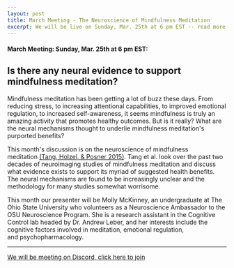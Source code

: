 ```yaml
---
layout: post
title: March Meeting - The Neuroscience of Mindfulness Meditation
excerpt: We will be live on Sunday, Mar. 25th at 6 pm EST -- read more for link to join
---
```


#### March Meeting: Sunday, Mar. 25th at 6 pm EST:

## Is there any neural evidence to support mindfulness meditation?

Mindfulness meditation has been getting a lot of buzz these days. From reducing stress, to increasing attentional capabilities, to improved emotional regulation, to increased self-awareness, it seems mindfulness is truly an amazing activity that promotes healthy outcomes. But is it really? What are the neural mechanisms thought to underlie mindfulness meditation's purported benefits?

This month's discussion is on the neuroscience of mindfulness meditation [(Tang, Holzel, & Posner 2015)](https://gallery.mailchimp.com/360045125d070e047e2db7f91/files/3931c88a-a543-45fe-8ed9-03ca996079c0/Tang_Holzel_Posner_2015.pdf). Tang et al. look over the past two decades of neuroimaging studies of mindfulness meditation and discuss what evidence exists to support its myriad of suggested health benefits. The neural mechanisms are found to be increasingly unclear and the methodology for many studies somewhat worrisome. 

This month our presenter will be Molly McKinney, an undergraduate at The Ohio State University who volunteers as a Neuroscience Ambassador to the OSU Neuroscience Program. She is a research assistant in the Cognitive Control lab headed by Dr. Andrew Leber, and her interests include the cognitive factors involved in meditation, emotional regulation, and psychopharmacology.

---

[We will be meeting on Discord, click here to join](https://discord.gg/zmAAx2W)
